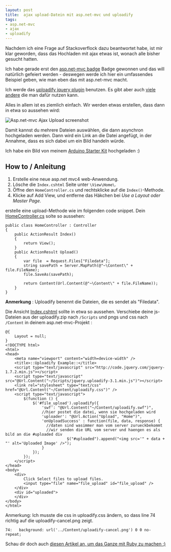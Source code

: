 ```yaml
---
layout: post
title:  ajax upload-Datein mit asp.net-mvc und uploadify
tags:
- asp.net-mvc
- ajax
- uploadify
---
```


Nachdem ich eine Frage auf Stackoverflock dazu beantwortet habe, ist mir klar geworden, dass das Hochladen mit ajax etwas ist, wonach alle bisher gesucht hatten.

Ich habe gerade erst den [asp.net-mvc badge][1] Badge gewonnen und das will natürlich gefeiert werden - deswegen werde ich hier ein umfassendes Beispiel geben, wie man eben das mit asp.net-mvc macht.

Ich werde das [uploadify jquery plugin][2] benutzen. Es gibt aber auch [viele andere][3] die man dafür nutzen kann.

Alles in allem ist es ziemlich einfach. Wir werden etwas erstellen, dass dann in etwa so aussehen wird:

![Asp.net-mvc Ajax Upload screenshot][4]

Damit kannst du mehrere Dateien auswählen, die dann asynchron hochgeladen werden. Dann wird ein Link an die Datei angefügt, in der Annahme, dass es sich dabei um ein Bild handeln würde.

Ich habe ein Bild von meinem [Arduino Starter Kit][5] hochgeladen :)

## How to / Anleitung

1. Erstelle eine neue asp.net mvc4 web-Anwendung.
2. Lösche die `Index.cshtml` Seite unter `\View\Home\`.
3. Öffne den `HomeController.cs` und rechtsklicke auf die `Index()`-Methode.
4. Klicke auf Add View, und entferne das Häkchen bei _Use a Layout oder Master Page_.

erstelle eine upload-Methode wie im folgenden code snippet.
Dein [HomeController.cs](https://gist.github.com/gideondsouza/4284314#file-homecontroller-cs) solte so aussehen:

    public class HomeController : Controller
    {
        public ActionResult Index()
        {
            return View();
        }
        public ActionResult Upload()
        {
            var file  = Request.Files["Filedata"];
            string savePath = Server.MapPath(@"~\Content\" + file.FileName);
            file.SaveAs(savePath);

            return Content(Url.Content(@"~\Content\" + file.FileName));
        }
    }

**Anmerkung** : Uploadify benennt die Dateien, die es sendet als "Filedata".

Die Ansicht [Index.cshtml](https://gist.github.com/gideondsouza/4284335) sollte in etwa so aussehen. Verschiebe deine js-Dateien aus der uploadify.zip nach `/Scripts` und pngs und css nach `/Content` in deinem asp.net-mvc-Projekt :

    @{
        Layout = null;
    }
    <!DOCTYPE html>
    <html>
    <head>
        <meta name="viewport" content="width=device-width" />
        <title>::Uploadify Example::</title>
        <script type="text/javascript" src="http://code.jquery.com/jquery-1.7.2.min.js"></script>
        <script type="text/javascript" src="@Url.Content("~/Scripts/jquery.uploadify-3.1.min.js")"></script>
        <link rel="stylesheet" type="text/css" href="@Url.Content("~/Content/uploadify.css")" />
        <script type="text/javascript">
            $(function () {
                $('#file_upload').uploadify({
                    'swf': "@Url.Content("~/Content/uploadify.swf")",
                    //hier postet die datei, wenn sie hochgeladen wird
                    'uploader': "@Url.Action("Upload", "Home")",
                    'onUploadSuccess' : function(file, data, response) {
                      //daten sind wasimmer man vom server zurueckbekommt
                      //wir senden die URL vom server und haengen es als bild an die #uploaded div
                               $("#uploaded").append("<img src='" + data + "' alt='Uploaded Image' />");
                    }
                });
            });
        </script>
    </head>
    <body>
        <div>
            Click Select files to upload files.
            <input type="file" name="file_upload" id="file_upload" />
        </div>
        <div id="uploaded">
        </div>
    </body>
    </html>


Anmerkung: Ich musste die css in  uploadify.css ändern, so dass line 74 richtig auf die uploadify-cancel.png zeigt.

    74:   background: url('../Content/uploadify-cancel.png') 0 0 no-repeat;

Schau dir doch auch [diesen Artikel an, um das Ganze mit Ruby zu machen :)](http://www.gideondsouza.com/blog/uploading-multiple-images-with-ruby-and-sinatra-and-uploadify/)
<!-- Und das wars!!! Ich habe ein komplettes Beispiel, dass du [hier downloaden][6]kannst. -->


  [1]: http://stackoverflow.com/badges/310/asp-net-mvc?userid=368070
  [2]: http://www.uploadify.com
  [3]: http://www.webdeveloperjuice.com/2010/02/13/7-trusted-ajax-file-upload-plugins-using-jquery/
  [4]: http://i.imgur.com/Hm2R6sw.png
  [5]: https://www.sparkfun.com/products/9284
  [6]: http://gideondsouza.com/Media/Default/Misc/UploadifyExample.zip
